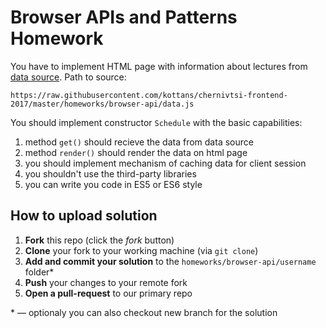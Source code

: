 # Browser APIs and Patterns Homework

You have to implement HTML page with information about lectures from [data source](https://raw.githubusercontent.com/kottans/chernivtsi-frontend-2017/master/homeworks/browser-api/data.js). Path to source:

```
https://raw.githubusercontent.com/kottans/chernivtsi-frontend-2017/master/homeworks/browser-api/data.js
```

You should implement constructor `Schedule` with the basic capabilities:
    
1. method `get()` should recieve the data from data source
1. method `render()` should render the data on html page
1. you should implement mechanism of caching data for client session
1. you shouldn't use the third-party libraries
1. you can write you code in ES5 or ES6 style

## How to upload solution

1. **Fork** this repo (click the *fork* button)
2. **Clone** your fork to your working machine (via `git clone`)
3. **Add and commit your solution** to the `homeworks/browser-api/username` folder*
4. **Push** your changes to your remote fork
5. **Open a pull-request** to our primary repo 

\* — optionaly you can also checkout new branch for the solution
